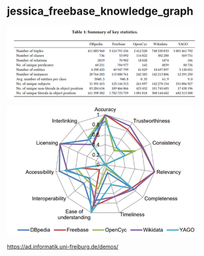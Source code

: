 # jessica_freebase_knowledge_graph

![statistics](WeChat%20Screenshot_20201225090259.png)

![statistics](WeChat%20Screenshot_20201225090314.png)

https://ad.informatik.uni-freiburg.de/demos/


